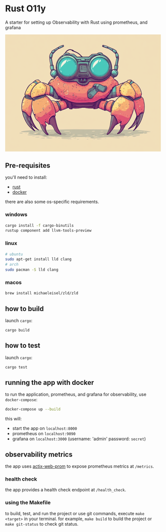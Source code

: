 

# Rust O11y

A starter for setting up Observability with Rust using prometheus, and grafana

![Logo](o11y-crab.png)

## Pre-requisites

you'll need to install:

- [rust](https://www.rust-lang.org/tools/install)
- [docker](https://docs.docker.com/get-docker/)

there are also some os-specific requirements.

### windows
  
```bash
cargo install -f cargo-binutils
rustup component add llvm-tools-preview
```

### linux

```bash
# ubuntu 
sudo apt-get install lld clang
# arch 
sudo pacman -S lld clang
```

### macos

```bash
brew install michaeleisel/zld/zld
```

## how to build

launch `cargo`:

```bash
cargo build
```

## how to test

launch `cargo`:

```bash
cargo test 
```

## running the app with docker

to run the application, prometheus, and grafana for observability, use `docker-compose`:

```bash
docker-compose up --build
```

this will:

- start the app on `localhost:8000`
- prometheus on `localhost:9090`
- grafana on `localhost:3000` (username: 'admin' password: `secret`)


## observability metrics

the app uses [actix-web-prom](https://crates.io/crates/actix-web-prom) to expose prometheus metrics at `/metrics`.

### health check

the app provides a health check endpoint at `/health_check`.


### using the Makefile

to build, test, and run the project or use git commands,  execute `make <target>` in your terminal. for example, `make build` to build the project or `make git-status` to check git status.


